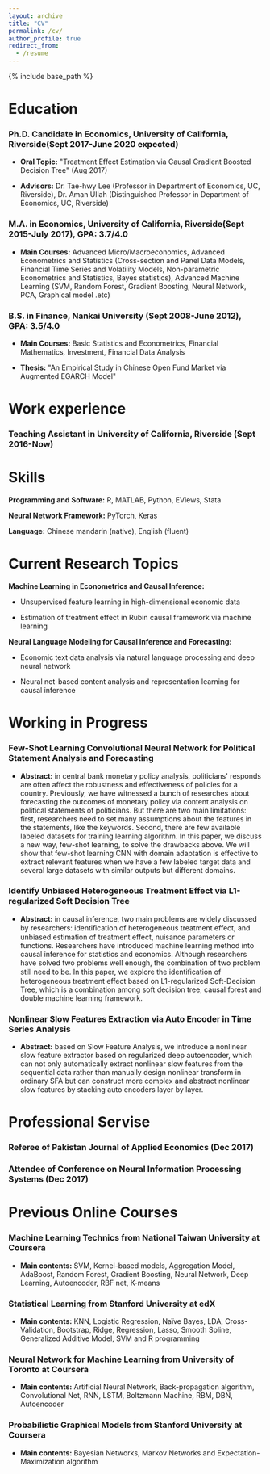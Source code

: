 ```yaml
---
layout: archive
title: "CV"
permalink: /cv/
author_profile: true
redirect_from:
  - /resume
---
```


{% include base_path %}

Education
======

### Ph.D. Candidate in Economics, University of California, Riverside(Sept 2017-June 2020 expected)

- **Oral Topic:** "Treatment Effect Estimation via Causal Gradient Boosted Decision Tree" (Aug 2017)

- **Advisors:** Dr. Tae-hwy Lee (Professor in Department of Economics, UC, Riverside), Dr. Aman Ullah (Distinguished Professor in Department of Economics, UC, Riverside)

### M.A. in Economics, University of California, Riverside(Sept 2015-July 2017), GPA: 3.7/4.0

- **Main Courses:** Advanced Micro/Macroeconomics, Advanced Econometrics and Statistics (Cross-section and Panel Data Models, Financial Time Series and Volatility Models, Non-parametric Econometrics and Statistics, Bayes statistics), Advanced Machine Learning (SVM, Random Forest, Gradient Boosting, Neural Network, PCA, Graphical model .etc)

### B.S. in Finance, Nankai University (Sept 2008-June 2012), GPA: 3.5/4.0

- **Main Courses:** Basic Statistics and Econometrics, Financial Mathematics, Investment, Financial Data Analysis

- **Thesis:** "An Empirical Study in Chinese Open Fund Market via Augmented EGARCH Model"


Work experience
======

### Teaching Assistant in University of California, Riverside (Sept 2016-Now)

Skills
======

**Programming and Software:** R, MATLAB, Python, EViews, Stata

**Neural Network Framework:** PyTorch, Keras

**Language:** Chinese mandarin (native), English (fluent)


Current Research Topics
=====

**Machine Learning in Econometrics and Causal Inference:**

- Unsupervised feature learning in high-dimensional economic data

- Estimation of treatment effect in Rubin causal framework via machine learning

**Neural Language Modeling for Causal Inference and Forecasting:** 

- Economic text data analysis via natural language processing and deep neural network

- Neural net-based content analysis and representation learning for causal inference



Working in Progress
======

### Few-Shot Learning Convolutional Neural Network for Political Statement Analysis and Forecasting

- **Abstract:** in central bank monetary policy analysis, politicians' responds are often affect the robustness and effectiveness of policies for a country. Previously, we have witnessed a bunch of researches about forecasting the outcomes of monetary policy via content analysis on political statements of politicians. But there are two main limitations: first, researchers need to set many assumptions about the features in the statements, like the keywords. Second, there are few available labeled datasets for training learning algorithm. In this paper, we discuss a new way, few-shot learning, to solve the drawbacks above. We will show that few-shot learning CNN with domain adaptation is effective to extract relevant features when we have a few labeled target data and several large datasets with similar outputs but different domains.

### Identify Unbiased Heterogeneous Treatment Effect via L1-regularized Soft Decision Tree

- **Abstract:** in causal inference, two main problems are widely discussed by researchers: identiﬁcation of heterogeneous treatment effect, and unbiased estimation of treatment effect, nuisance parameters or functions. Researchers have introduced machine learning method into causal inference for statistics and economics. Although researchers have solved two problems well enough, the combination of two problem still need to be. In this paper, we explore the identiﬁcation of heterogeneous treatment effect based on L1-regularized Soft-Decision Tree, which is a combination among soft decision tree, causal forest and double machine learning framework.

### Nonlinear Slow Features Extraction via Auto Encoder in Time Series Analysis

- **Abstract:** based on Slow Feature Analysis, we introduce a nonlinear slow feature extractor based on regularized deep autoencoder, which can not only automatically extract nonlinear slow features from the sequential data rather than manually design nonlinear transform in ordinary SFA but can construct more complex and abstract nonlinear slow features by stacking auto encoders layer by layer.

Professional Servise
=====

### Referee of Pakistan Journal of Applied Economics (Dec 2017)

### Attendee of Conference on Neural Information Processing Systems (Dec 2017)

Previous Online Courses
====

### Machine Learning Technics from National Taiwan University at Coursera

- **Main contents:** SVM, Kernel-based models, Aggregation Model, AdaBoost, Random Forest, Gradient Boosting, Neural Network, Deep Learning, Autoencoder, RBF net, K-means

### Statistical Learning from Stanford University at edX

- **Main contents:** KNN, Logistic Regression, Naïve Bayes, LDA, Cross-Validation, Bootstrap, Ridge, Regression, Lasso, Smooth Spline, Generalized Additive Model, SVM and R programming

### Neural Network for Machine Learning from University of Toronto at Coursera

- **Main contents:** Artificial Neural Network, Back-propagation algorithm, Convolutional Net, RNN, LSTM, Boltzmann Machine, RBM, DBN, Autoencoder

### Probabilistic Graphical Models from Stanford University at Coursera

- **Main contents:** Bayesian Networks, Markov Networks and Expectation-Maximization algorithm





